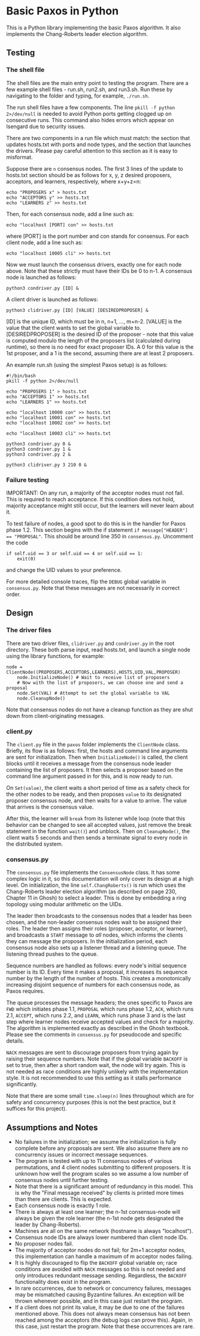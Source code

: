 # Basic Paxos in Python
This is a Python library implementing the basic Paxos algorithm. It also implements the Chang-Roberts leader election algorithm.

## Testing
### The shell file
The shell files are the main entry point to testing the program. There are a few example shell files - run.sh, run2.sh, and run3.sh. Run these by navigating to the folder and typing, for example, `./run.sh`.

The run shell files have a few components. The line `pkill -f python 2>/dev/null` is needed to avoid Python ports getting clogged up on consecutive runs. This command also hides errors which appear on Isengard due to security issues.

There are two components in a run file which must match: the section that updates hosts.txt with ports and node types, and the section that launches the drivers. Please pay careful attention to this section as it is easy to misformat.

Suppose there are `n` consensus nodes. The first 3 lines of the update to hosts.txt section should be as follows for x, y, z desired proposers, acceptors, and learners, respectively, where x+y+z=n:
```
echo "PROPOSERS x" > hosts.txt
echo "ACCEPTORS y" >> hosts.txt
echo "LEARNERS z" >> hosts.txt
```
Then, for each consensus node, add a line such as:
```
echo "localhost [PORT] con" >> hosts.txt
```
where [PORT] is the port number and con stands for consensus. For each client node, add a line such as:
```
echo "localhost 10005 cli" >> hosts.txt
```
Now we must launch the consensus drivers, exactly one for each node above. Note that these strictly must have their IDs be 0 to n-1. A consensus node is launched as follows:
```
python3 condriver.py [ID] &
```
A client driver is launched as follows:
```
python3 clidriver.py [ID] [VALUE] [DESIREDPROPOSER] &
```
[ID] is the unique ID, which must be in n, n+1, ..., m+n-2. [VALUE] is the value that the client wants to set the global variable to. [DESIREDPROPOSER] is the desired ID of the proposer - note that this value is computed modulo the length of the proposers list (calculated during runtime), so there is no need for exact proposer IDs. A 0 for this value is the 1st proposer, and a 1 is the second, assuming there are at least 2 proposers.

An example run.sh (using the simplest Paxos setup) is as follows:
```
#!/bin/bash
pkill -f python 2>/dev/null

echo "PROPOSERS 1" > hosts.txt
echo "ACCEPTORS 1" >> hosts.txt
echo "LEARNERS 1" >> hosts.txt

echo "localhost 10000 con" >> hosts.txt
echo "localhost 10001 con" >> hosts.txt
echo "localhost 10002 con" >> hosts.txt

echo "localhost 10003 cli" >> hosts.txt

python3 condriver.py 0 &
python3 condriver.py 1 &
python3 condriver.py 2 &

python3 clidriver.py 3 210 0 &
```
### Failure testing
IMPORTANT: On any run, a majority of the acceptor nodes must not fail. This is required to reach acceptance. If this condition does not hold, majority acceptance might still occur, but the learners will never learn about it.

To test failure of nodes, a good spot to do this is in the handler for Paxos phase 1.2. This section begins with the if statement `if message["HEADER"] == "PROPOSAL"`.  This should be around line 350 in `consensus.py`. Uncomment the code
```
if self.uid == 3 or self.uid == 4 or self.uid == 1:
    exit(0)
```
and change the UID values to your preference.

For more detailed console traces, flip the `DEBUG` global variable in `consensus.py`. Note that these messages are not necessarily in correct order.


## Design
### The driver files
There are two driver files, `clidriver.py` and `condriver.py` in the root directory. These both parse input, read hosts.txt, and launch a single node using the library functions, for example:
```
node = ClientNode((PROPOSERS,ACCEPTORS,LEARNERS),HOSTS,UID,VAL,PROPOSER)
    node.InitializeNode() # Wait to receive list of proposers
    # Now with the list of proposers, we can choose one and send a proposal
    node.Set(VAL) # Attempt to set the global variable to VAL
    node.CleanupNode()
```
Note that consensus nodes do not have a cleanup function as they are shut down from client-originating messages.

### client.py
The `client.py` file in the `paxos` folder implements the `ClientNode` class. Briefly, its flow is as follows: first, the hosts and command line arguments are sent for initialization. Then when `InitializeNode()` is called, the client blocks until it receives a message from the consensus node leader containing the list of proposers. It then selects a proposer based on the command line argument passed in for this, and is now ready to run. 

On `Set(value)`, the client waits a short period of time as a safety check for the other nodes to be ready, and then proposes `value` to its designated proposer consensus node, and then waits for a value to arrive. The value that arrives is the consensus value. 

After this, the learner will `break` from its listener while loop (note that this behavior can be changed to see all accepted values, just remove the break statement in the function `wait()`) and unblock. Then on `CleanupNode()`, the client waits 5 seconds and then sends a terminate signal to every node in the distributed system.

### consensus.py

The `consensus.py` file implements the `ConsensusNode` class. It has some complex logic in it, so this documentation will only cover its design at a high level. On initialization, the line `self.ChangRoberts()` is run which uses the Chang-Roberts leader election algorithm (as described on page 230, Chapter 11 in Ghosh) to select a leader. This is done by embedding a ring topology using modular arithmetic on the UIDs.

The leader then broadcasts to the consensus nodes that a leader has been chosen, and the non-leader consensus nodes wait to be assigned their roles. The leader then assigns their roles (proposer, acceptor, or learner), and broadcasts a `START` message to *all* nodes, which informs the clients they can message the proposers. In the initialization period, each consensus node also sets up a listener thread and a listening queue. The listening thread pushes to the queue.

Sequence numbers are handled as follows: every node's initial sequence number is its ID. Every time it makes a proposal, it increases its sequence number by the length of the number of hosts. This creates a monotonically increasing disjoint sequence of numbers for each consensus node, as Paxos requires.

The queue processes the message headers; the ones specific to Paxos are `FWD` which initiates phase 1.1, `PROPOSAL` which runs phase 1.2, `ACK`, which runs 2.1, `ACCEPT`, which runs 2.2, and `LEARN`, which runs phase 3 and is the last step where learner nodes receive accepted values and check for a majority. The algorithm is implemented exactly as described in the Ghosh textbook. Please see the comments in `consensus.py` for pseudocode and specific details.

`NACK` messages are sent to discourage proposers from trying again by raising their sequence numbers. Note that if the global variable `BACKOFF` is set to true, then after a short random wait, the node will try again. This is not needed as race conditions are highly unlikely with the implementation style. It is not recommended to use this setting as it stalls performance significantly.

Note that there are some small `time.sleep(n)` lines throughout which are for safety and concurrency purposes (this is not the best practice, but it suffices for this project).



## Assumptions and Notes

- No failures in the initialization; we assume the initialization is fully complete before any proposals are sent. We also assume there are no concurrency issues or incorrect message sequences.
- The program is tested with up to 11 consensus nodes of various permutations, and 4 client nodes submitting to different proposers. It is unknown how well the program scales so we assume a low number of consensus nodes until further testing.
- Note that there is a significant amount of redundancy in this model. This is why the "Final message received" by clients is printed more times than there are clients. This is expected.
- Each consensus node is exactly 1 role.
- There is always at least one learner; the n-1st consensus-node will always be given the role learner (the n-1st node gets designated the leader by Chang-Roberts).
- Machines are all on the same network (hostname is always "localhost").
- Consensus node IDs are always lower numbered than client node IDs.
- No proposer nodes fail.
- The majority of acceptor nodes do not fail; for 2m+1 acceptor nodes, this implementation can handle a maximum of m acceptor nodes failing.
- It is highly discouraged to flip the `BACKOFF` global variable on; race conditions are avoided with `NACK` messages so this is not needed and only introduces redundant message sending. Regardless, the `BACKOFF` functionality does exist in the program.
- In rare occurrences, due to network or concurrency failures, messages may be mismatched causing Byzantine failures. An exception will be thrown whenever possible, and in this case just restart the program.
- If a client does not print its value, it may be due to one of the failures mentioned above. This does not always mean consensus has not been reached among the acceptors (the debug logs can prove this). Again, in this case, just restart the program. Note that these occurrences are rare.